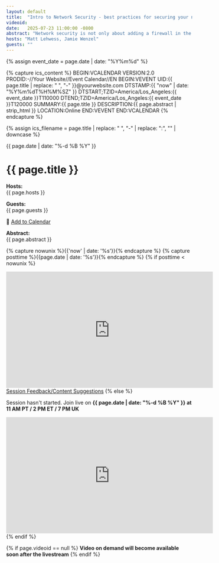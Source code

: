 ```yaml
---
layout: default
title:  "Intro to Network Security - best practices for securing your network (Continued)"
videoid: 
date:   2025-07-23 11:00:00 -0800
abstract: "Network security is not only about adding a firewall in the data path - join us for a baseline session for network security constructs on AWS, from Network Access Control Lists to Security Groups, zero trust, firewall deployments and more. We'll review best practices for using each tool, scaling options, and latest announcements"
hosts: "Matt Lehwess, Jamie Wenzel"
guests: ""
---
```


{% assign event_date = page.date | date: "%Y%m%d" %}

{% capture ics_content %}
BEGIN:VCALENDAR
VERSION:2.0
PRODID:-//Your Website//Event Calendar//EN
BEGIN:VEVENT
UID:{{ page.title | replace: " ", "-" }}@yourwebsite.com
DTSTAMP:{{ "now" | date: "%Y%m%dT%H%M%SZ" }}
DTSTART;TZID=America/Los_Angeles:{{ event_date }}T110000
DTEND;TZID=America/Los_Angeles:{{ event_date }}T120000
SUMMARY:{{ page.title }}
DESCRIPTION:{{ page.abstract | strip_html }}
LOCATION:Online
END:VEVENT
END:VCALENDAR
{% endcapture %}

{% assign ics_filename = page.title | replace: " ", "-" | replace: ":", "" | downcase %}


<div class="content-area">
  <span class="date">{{ page.date | date: "%-d %B %Y" }}</span>

  <h1>{{ page.title }}</h1>

  <p><b>Hosts:</b><br>{{ page.hosts }}</p>
  <p><b>Guests:</b><br>{{ page.guests }}</p>
  <p>
    📅 <a href="data:text/calendar;charset=utf8,{{ ics_content | uri_escape }}" 
          download="{{ ics_filename }}.ics">
          Add to Calendar
       </a>
  </p>
  <div class="abstract">
    <b>Abstract:</b><br>{{ page.abstract }}
  </div>

  {% capture nowunix %}{{'now' | date: '%s'}}{% endcapture %}
  {% capture posttime %}{{page.date | date: '%s'}}{% endcapture %}
  {% if posttime < nowunix %}   
    <div class="video-container">
      <iframe 
        src="https://www.youtube.com/embed/{{ page.videoid }}?autoplay=0" 
        height="315" 
        width="560" 
        allowfullscreen 
        frameborder="0">
    </iframe>
    </div>
    <a href="https://pulse.aws/survey/6ONETCNV" class="button">Session Feedback/Content Suggestions</a>
  {% else %}
    <p>Session hasn't started. Join live on <b>{{ page.date | date: "%-d %B %Y" }} at 11 AM PT / 2 PM ET / 7 PM UK</b></p>
    <div class="video-container">
      <iframe src="https://player.twitch.tv/?channel=aws&parent=www.theroutingloop.net&parent=127.0.0.1&autoplay=false" height="315" width="560" allowfullscreen="" frameborder="0"></iframe>
    </div>
  {% endif %}

  {% if page.videoid == null %}
    <b>Video on demand will become available soon after the livestream</b>
  {% endif %}
</div>
